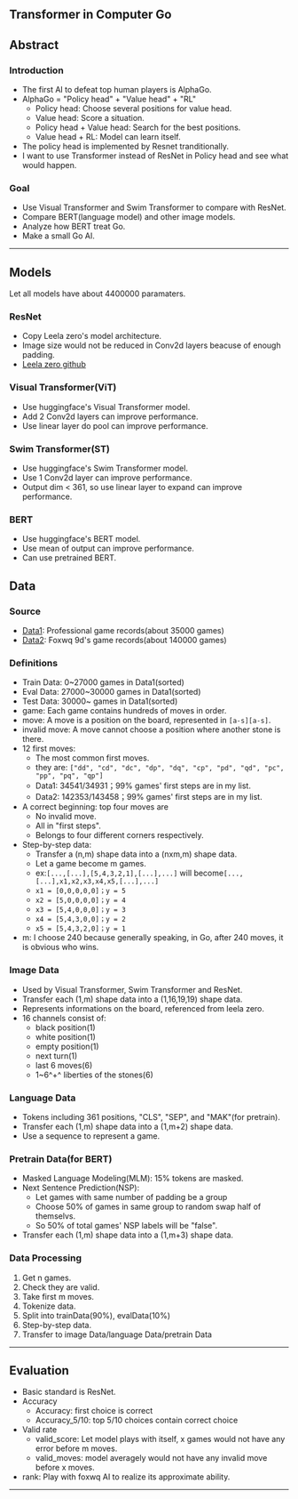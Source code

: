 Transformer in Computer Go
---

## Abstract
### Introduction
* The first AI to defeat top human players is AlphaGo.
* AlphaGo = "Policy head" + "Value head" + "RL"
    * Policy head: Choose several positions for value head.
    * Value head: Score a situation.
    * Policy head + Value head: Search for the best positions.
    * Value head + RL: Model can learn itself.
* The policy head is implemented by Resnet tranditionally.
* I want to use Transformer instead of ResNet in Policy head and see what would happen.

### Goal
* Use Visual Transformer and Swim Transformer to compare with ResNet.
* Compare BERT(language model) and other image models.
* Analyze how BERT treat Go.
* Make a small Go AI.
___

## Models
Let all models have about 4400000 paramaters.
### ResNet
* Copy Leela zero's model architecture.
* Image size would not be reduced in Conv2d layers beacuse of enough padding.
* [Leela zero github](https://github.com/leela-zero/leela-zero)

### Visual Transformer(ViT)
* Use huggingface's Visual Transformer model.
* Add 2 Conv2d layers can improve performance.
* Use linear layer do pool can improve performance.

### Swim Transformer(ST)
* Use huggingface's Swim Transformer model.
* Use 1 Conv2d layer can improve performance.
* Output dim < 361, so use linear layer to expand can improve performance.

### BERT
* Use huggingface's BERT model.
* Use mean of output can improve performance.
* Can use pretrained BERT.

## Data
### Source
* [Data1](http://sinago.com/qipu/new_gibo.asp): Professional game records(about 35000 games)
* [Data2](https://github.com/featurecat/go-dataset): Foxwq 9d's game records(about 140000 games)

### Definitions
* Train Data: 0~27000 games in Data1(sorted)
* Eval Data: 27000~30000 games in Data1(sorted)
* Test Data: 30000~ games in Data1(sorted)
* game: Each game contains hundreds of moves in order.
* move: A move is a position on the board, represented in `[a-s][a-s]`.
* invalid move: A move cannot choose a position where another stone is there.
* 12 first moves:
    * The most common first moves.
    * they are: `["dd", "cd", "dc", "dp", "dq", "cp", "pd", "qd", "pc", "pp", "pq", "qp"]`
    * Data1: 34541/34931；99% games' first steps are in my list.
    * Data2: 142353/143458；99% games' first steps are in my list.
* A correct beginning: top four moves are
    * No invalid move.
    * All in "first steps".
    * Belongs to four different corners respectively.
* Step-by-step data: 
    * Transfer a (n,m) shape data into a (nxm,m) shape data.
    * Let a game become m games.
    * ex:`[...,[...],[5,4,3,2,1],[...],...]` will become`[...,[...],x1,x2,x3,x4,x5,[...],...]`
    * `x1 = [0,0,0,0,0]；y = 5`
    * `x2 = [5,0,0,0,0]；y = 4`
    * `x3 = [5,4,0,0,0]；y = 3`
    * `x4 = [5,4,3,0,0]；y = 2`
    * `x5 = [5,4,3,2,0]；y = 1`
* m: I choose 240 because generally speaking, in Go, after 240 moves, it is obvious who wins.

### Image Data
* Used by Visual Transformer, Swim Transformer and ResNet.
* Transfer each (1,m) shape data into a (1,16,19,19) shape data.
* Represents informations on the board, referenced from leela zero.
* 16 channels consist of:
    * black position(1)
    * white position(1)
    * empty position(1)
    * next turn(1)
    * last 6 moves(6)
    * 1~6^+^ liberties of the stones(6)

### Language Data
* Tokens including 361 positions, "CLS", "SEP", and "MAK"(for pretrain).
* Transfer each (1,m) shape data into a (1,m+2) shape data.
* Use a sequence to represent a game.

### Pretrain Data(for BERT)
* Masked Language Modeling(MLM): 15% tokens are masked.
* Next Sentence Prediction(NSP): 
    * Let games with same number of padding be a group
    * Choose 50% of games in same group to random swap half of themselvs.
    * So 50% of total games' NSP labels will be "false". 
* Transfer each (1,m) shape data into a (1,m+3) shape data.

### Data Processing
1. Get n games.
2. Check they are valid.
3. Take first m moves.
4. Tokenize data.
5. Split into trainData(90%), evalData(10%)
6. Step-by-step data. 
7. Transfer to image Data/language Data/pretrain Data

___

## Evaluation
* Basic standard is ResNet. 
* Accuracy
    * Accuracy: first choice is correct
    * Accuracy_5/10: top 5/10 choices contain correct choice
* Valid rate
    * valid_score: Let model plays with itself, x games would not have any error before m moves.
    * valid_moves: model averagely would not have any invalid move before x moves.
* rank: Play with foxwq AI to realize its approximate ability.
___
